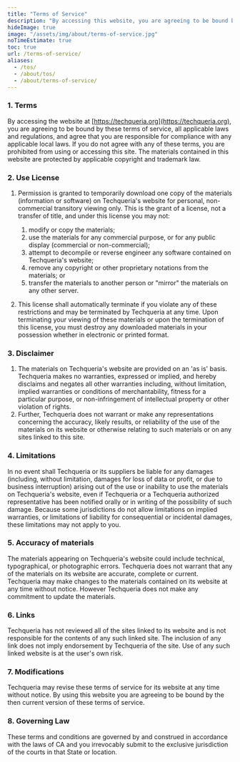 ```yaml
---
title: "Terms of Service"
description: "By accessing this website, you are agreeing to be bound by these terms of service, all applicable laws and regulations, and agree that you are responsible for compliance with any applicable local laws."
hideImage: true
image: "/assets/img/about/terms-of-service.jpg"
noTimeEstimate: true
toc: true
url: /terms-of-service/
aliases:
  - /tos/
  - /about/tos/
  - /about/terms-of-service/
---
```


### 1. Terms

By accessing the website at [https://techqueria.org](https://techqueria.org), you are agreeing to be bound by these terms of service, all applicable laws and regulations, and agree that you are responsible for compliance with any applicable local laws. If you do not agree with any of these terms,
you are prohibited from using or accessing this site. The materials contained in this website are protected by applicable copyright and trademark law.

### 2. Use License

1. Permission is granted to temporarily download one copy of the materials (information or software) on Techqueria's website for personal, non-commercial transitory viewing only. This is the grant of a license, not a transfer of title, and under this license you may not:

   1. modify or copy the materials;
   2. use the materials for any commercial purpose, or for any public display (commercial or non-commercial);
   3. attempt to decompile or reverse engineer any software contained on Techqueria's website;
   4. remove any copyright or other proprietary notations from the materials; or
   5. transfer the materials to another person or "mirror" the materials on any other server.

2. This license shall automatically terminate if you violate any of these restrictions and may be terminated by Techqueria at any time. Upon terminating your viewing of these materials or upon the termination of this license, you must destroy any downloaded materials in your possession whether in
   electronic or printed format.

### 3. Disclaimer

1. The materials on Techqueria's website are provided on an 'as is' basis. Techqueria makes no warranties, expressed or implied, and hereby disclaims and negates all other warranties including, without limitation, implied warranties or conditions of merchantability, fitness for a particular purpose,
   or non-infringement of intellectual property or other violation of rights.
2. Further, Techqueria does not warrant or make any representations concerning the accuracy, likely results, or reliability of the use of the materials on its website or otherwise relating to such materials or on any sites linked to this site.

### 4. Limitations

In no event shall Techqueria or its suppliers be liable for any damages (including, without limitation, damages for loss of data or profit, or due to business interruption) arising out of the use or inability to use the materials on Techqueria's website, even if Techqueria or a Techqueria authorized
representative has been notified orally or in writing of the possibility of such damage. Because some jurisdictions do not allow limitations on implied warranties, or limitations of liability for consequential or incidental damages, these limitations may not apply to you.

### 5. Accuracy of materials

The materials appearing on Techqueria's website could include technical, typographical, or photographic errors. Techqueria does not warrant that any of the materials on its website are accurate, complete or current. Techqueria may make changes to the materials contained on its website at any time
without notice. However Techqueria does not make any commitment to update the materials.

### 6. Links

Techqueria has not reviewed all of the sites linked to its website and is not responsible for the contents of any such linked site. The inclusion of any link does not imply endorsement by Techqueria of the site. Use of any such linked website is at the user's own risk.

### 7. Modifications

Techqueria may revise these terms of service for its website at any time without notice. By using this website you are agreeing to be bound by the then current version of these terms of service.

### 8. Governing Law

These terms and conditions are governed by and construed in accordance with the laws of CA and you irrevocably submit to the exclusive jurisdiction of the courts in that State or location.
